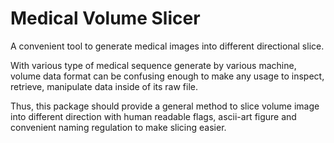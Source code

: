# Medical Volume Slicer

A convenient tool to generate medical images into different directional slice.

With various type of medical sequence generate by various machine, volume data format can be confusing enough to make any usage to inspect, retrieve, manipulate data inside of its raw file.

Thus, this package should provide a general method to slice volume image into different direction with human readable flags, ascii-art figure and convenient naming regulation to make slicing easier.

